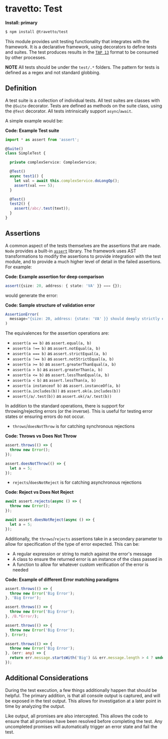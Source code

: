travetto: Test
===

**Install: primary**
```bash
$ npm install @travetto/test
```

This module provides unit testing functionality that integrates with the framework. It is a declarative framework, using decorators to define tests and suites. The test produces results in the [`TAP 13`](https://testanything.org/tap-version-13-specification.html) format to be consumed by other processes. 

**NOTE** All tests should be under the `test/.*` folders.  The pattern for tests is defined as a regex and not standard globbing.

## Definition
A test suite is a collection of individual tests.  All test suites are classes with the `@Suite` decorator. Tests are defined as methods on the suite class, using the `@Test` decorator.  All tests intrinsically support `async`/`await`.  

A simple example would be:

**Code: Example Test suite**
```typescript
import * as assert from 'assert';

@Suite()
class SimpleTest {

  private complexService: ComplexService;

  @Test()
  async test1() {
    let val = await this.complexService.doLongOp();
    assert(val === 5);
  }

  @Test()
  test2() {
    assert(/abc/.test(text));
  }
}
```

## Assertions
A common aspect of the tests themselves are the assertions that are made.  `Node` provides a built-in [`assert`](https://nodejs.org/api/assert.html) library.  The framework uses AST transformations to modify the assertions to provide integration with the test module, and to provide a much higher level of detail in the failed assertions.  For example:

**Code: Example assertion for deep comparison**
```typescript
assert({size: 20, address: { state: 'VA' }} === {});
```

would generate the error:

**Code: Sample structure of validation error**
```typescript
AssertionError(
  message="{size: 20, address: {state: 'VA' }} should deeply strictly equal {}"
)
```

The equivalences for the assertion operations are:

* `assert(a == b)` as `assert.equal(a, b)`
* `assert(a !== b)` as `assert.notEqual(a, b)`
* `assert(a === b)` as `assert.strictEqual(a, b)`
* `assert(a !== b)` as `assert.notStrictEqual(a, b)`
* `assert(a >= b)` as `assert.greaterThanEqual(a, b)`
* `assert(a > b)` as `assert.greaterThan(a, b)`
* `assert(a <= b)` as `assert.lessThanEqual(a, b)`
* `assert(a < b)` as `assert.lessThan(a, b)`
* `assert(a instanceof b)` as `assert.instanceOf(a, b)`
* `assert(a.includes(b))` as `assert.ok(a.includes(b))`
* `assert(/a/.test(b))` as `assert.ok(/a/.test(b))`

In addition to the standard operations, there is support for throwing/rejecting errors (or the inverse).  This is useful for testing error states or ensuring errors do not occur.  
* `throws`/`doesNotThrow` is for catching synchronous rejections

**Code: Throws vs Does Not Throw**
```typescript
assert.throws(() => {
  throw new Error();
});

assert.doesNotThrow(() => {
  let a = 5;
});
```

* `rejects`/`doesNotReject` is for catching asynchronous rejections

**Code: Reject vs Does Not Reject**
```typescript
await assert.rejects(async () => {
  throw new Error();
});

await assert.doesNotReject(async () => {
  let a = 5;
});
```

Additionally, the `throws`/`rejects` assertions take in a secondary parameter to allow for specification of the type of error expected.  This can be:
* A regular expression or string to match against the error's message
* A class to ensure the returned error is an instance of the class passed in
* A function to allow for whatever custom verification of the error is needed

**Code: Example of different Error matching paradigms** 
```typescript
assert.throws(() => {
  throw new Error('Big Error');
}, 'Big Error');

assert.throws(() => {
  throw new Error('Big Error');
}, /B.*Error/);

assert.throws(() => {
  throw new Error('Big Error');
}, Error);

assert.throws(() => {
  throw new Error('Big Error');
}, (err: any) => {
  return err.message.startsWith('Big') && err.message.length > 4 ? undefined : err;
});
```
## Additional Considerations
During the test execution, a few things additionally happen that should be helpful.  The primary addition, is that all console output is captured, and will be exposed in the test output.  This allows for investigation at a later point in time by analyzing the output.  

Like output, all promises are also intercepted.  This allows the code to ensure that all promises have been resolved before completing the test.  Any uncompleted promises will automatically trigger an error state and fail the test.